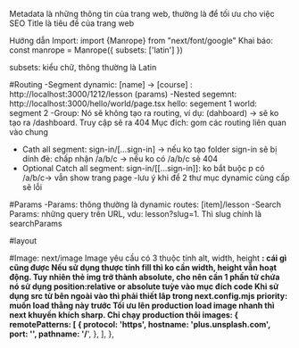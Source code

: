 Metadata là những thông tin của trang web, thường là để tối ưu cho việc SEO
Title là tiêu đề của trang web

Hướng dẫn
Import: import {Manrope} from "next/font/google"
Khai báo: const manrope = Manrope({
    subsets: ['latin']
})

subsets: kiểu chữ, thông thường là Latin

#Routing
-Segment dynamic: [name] -> [course] : http://localhost:3000/1212/lesson (params)
-Nested segemnt: http://localhost:3000/hello/world/page.tsx
hello: segement 1
world: segment 2
-Group: Nó sẽ không tạo ra routing, ví dụ: (dahboard) -> sẽ ko tạo ra /dashboard.
Truy cập sẽ ra 404
Mục đích: gom các routing liên quan vào chung

- Cath all segment: sign-in/[...sign-in] -> nếu ko tạo folder sign-in sẽ bị dính đè: chấp nhận /a/b/c -> nếu ko có /a/b/c sẽ 404
- Optional Catch all segment: sign-in/[[...sign-in]]: ko bắt buộc p có /a/b/c-> vẫn show trang page
-lưu ý khi để 2 thư mục dynamic cùng cấp sẽ lỗi

#Params
-Params: thông thường là dynamic routes: [item]/lesson
-Search Params: những query trên URL, vdu: lesson?slug=1. Thì slug chính là searchParams

#layout


#Image: next/image
Image yêu cầu có 3 thuộc tính alt, width, height
**: cái gì cũng được
Nếu sử dụng thược tính fill thì ko cần width, height vẫn hoạt động. Tuy nhiên thẻ img trở thành absolute, cho nên cần 1 phần tử chứa nó sử dụng position:relative or absolute tuỳe vào mục đích code
Khi sử dụng src từ bên ngoài vào thì phải thiết lâp trong next.config.mjs
priority: muốn load thằng này trước
Tối ưu lên production load image nhanh thì next khuyền khích sharp. Chỉ chạy production thôi
 images: {
        remotePatterns: [
          {
            protocol: 'https',
            hostname: 'plus.unsplash.com',
            port: '',
            pathname: '/**',
          },
        ],
      },